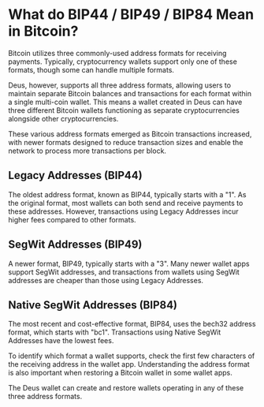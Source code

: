 # What do BIP44 / BIP49 / BIP84 Mean in Bitcoin?

Bitcoin utilizes three commonly-used address formats for receiving payments. Typically, cryptocurrency wallets support only one of these formats, though some can handle multiple formats.

Deus, however, supports all three address formats, allowing users to maintain separate Bitcoin balances and transactions for each format within a single multi-coin wallet. This means a wallet created in Deus can have three different Bitcoin wallets functioning as separate cryptocurrencies alongside other cryptocurrencies.

These various address formats emerged as Bitcoin transactions increased, with newer formats designed to reduce transaction sizes and enable the network to process more transactions per block.

## Legacy Addresses (BIP44)

The oldest address format, known as BIP44, typically starts with a "1". As the original format, most wallets can both send and receive payments to these addresses. However, transactions using Legacy Addresses incur higher fees compared to other formats.

## SegWit Addresses (BIP49)

A newer format, BIP49, typically starts with a "3". Many newer wallet apps support SegWit addresses, and transactions from wallets using SegWit addresses are cheaper than those using Legacy Addresses.

## Native SegWit Addresses (BIP84)

The most recent and cost-effective format, BIP84, uses the bech32 address format, which starts with "bc1". Transactions using Native SegWit Addresses have the lowest fees.

To identify which format a wallet supports, check the first few characters of the receiving address in the wallet app. Understanding the address format is also important when restoring a Bitcoin wallet in some wallet apps.

The Deus wallet can create and restore wallets operating in any of these three address formats.